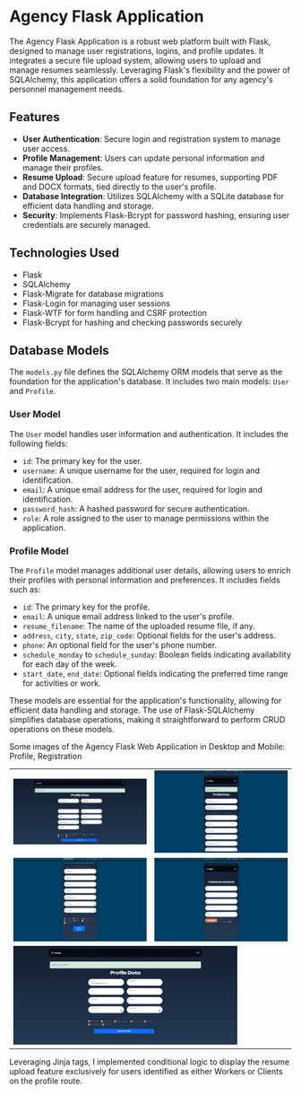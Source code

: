 # Agency Flask Application

The Agency Flask Application is a robust web platform built with Flask, designed to manage user registrations, logins, and profile updates. It integrates a secure file upload system, allowing users to upload and manage resumes seamlessly. Leveraging Flask's flexibility and the power of SQLAlchemy, this application offers a solid foundation for any agency's personnel management needs.

## Features

- **User Authentication**: Secure login and registration system to manage user access.
- **Profile Management**: Users can update personal information and manage their profiles.
- **Resume Upload**: Secure upload feature for resumes, supporting PDF and DOCX formats, tied directly to the user's profile.
- **Database Integration**: Utilizes SQLAlchemy with a SQLite database for efficient data handling and storage.
- **Security**: Implements Flask-Bcrypt for password hashing, ensuring user credentials are securely managed.

## Technologies Used

- Flask
- SQLAlchemy
- Flask-Migrate for database migrations
- Flask-Login for managing user sessions
- Flask-WTF for form handling and CSRF protection
- Flask-Bcrypt for hashing and checking passwords securely

## Database Models

The `models.py` file defines the SQLAlchemy ORM models that serve as the foundation for the application's database. It includes two main models: `User` and `Profile`.

### User Model

The `User` model handles user information and authentication. It includes the following fields:

- `id`: The primary key for the user.
- `username`: A unique username for the user, required for login and identification.
- `email`: A unique email address for the user, required for login and identification.
- `password_hash`: A hashed password for secure authentication.
- `role`: A role assigned to the user to manage permissions within the application.

### Profile Model

The `Profile` model manages additional user details, allowing users to enrich their profiles with personal information and preferences. It includes fields such as:

- `id`: The primary key for the profile.
- `email`: A unique email address linked to the user's profile.
- `resume_filename`: The name of the uploaded resume file, if any.
- `address`, `city`, `state`, `zip_code`: Optional fields for the user's address.
- `phone`: An optional field for the user's phone number.
- `schedule_monday` to `schedule_sunday`: Boolean fields indicating availability for each day of the week.
- `start_date`, `end_date`: Optional fields indicating the preferred time range for activities or work.

These models are essential for the application's functionality, allowing for efficient data handling and storage. The use of Flask-SQLAlchemy simplifies database operations, making it straightforward to perform CRUD operations on these models.

Some images of the Agency Flask Web Application in Desktop and Mobile: Profile, Registration

<table>
  <tr>
    <td><img src="https://github.com/Xthe23/flask-agency/blob/main/Resources/img1.png" alt="Img" width="400"/></td>
    <td><img src="https://github.com/Xthe23/flask-agency/blob/main/Resources/img2.png" alt="Img" width="400"/></td>
  </tr>
  <tr>
    <td><img src="https://github.com/Xthe23/flask-agency/blob/main/Resources/img3.png" alt="Img" width="400"/></td>
    <td><img src="https://github.com/Xthe23/flask-agency/blob/main/Resources/img4.png" alt="Img" width="400"/></td>
  </tr>
  <tr>
    <td colspan="2"><img src="https://github.com/Xthe23/flask-agency/blob/main/Resources/img6.png" alt="Img" width="400"/></td>
  </tr>
</table>



Leveraging Jinja tags, I implemented conditional logic to display the resume upload feature exclusively for users identified as either Workers or Clients on the profile route.
